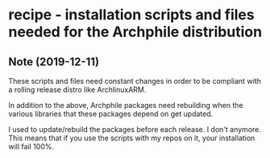 recipe - installation scripts and files needed for the Archphile distribution
======

## Note (2019-12-11)

These scripts and files need constant changes in order to be compliant with a rolling release distro like ArchlinuxARM.

In addition to the above, Archphile packages need rebuilding when the various libraries that these packages depend on get updated. 

I used to update/rebuild the packages before each release. I don't anymore. This means that if you use the scripts with my repos on it, your installation will fail 100%.

